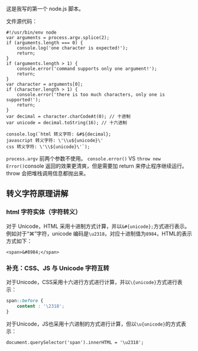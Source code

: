 这是我写的第一个 node.js 脚本。

文件源代码：

```Shell
#!/usr/bin/env node
var arguments = process.argv.splice(2);
if (arguments.length === 0) {
    console.log('one character is expected!');
    return;
}
if (arguments.length > 1) {
    console.error('command supports only one argument!');
    return;
}
var character = arguments[0];
if (character.length > 1) {
    console.error('there is too much characters, only one is supported!');
    return;
}
var decimal = character.charCodeAt(0); // 十进制
var unicode = decimal.toString(16); // 十六进制

console.log(`html 转义字符: &#${decimal};
javascript 转义字符: \'\\u${unicode}\'
css 转义字符: \'\\${unicode}\'`);
```

`process.argv` 前两个参数不使用。
`console.error()` VS `throw new Error()`console 返回的效果更清爽，但是需要加 return 来停止程序继续运行。throw 会把堆栈调用信息都抛出来。

## 转义字符原理讲解
### html 字符实体（字符转义）

对于 Unicode，HTML 采用十进制方式计算，并以`&#{unicode};`方式进行表示。例如对于“⌘”字符，unicode 编码是`\u2318`，对应十进制值为`8984`，HTML的表示方式如下：

`<span>&#8984;</span>`

### 补充：CSS、JS 与 Unicode 字符互转

对于Unicode，CSS采用十六进行方式进行计算，并以`\{unicode}`方式进行表示：

```css
span::before {
    content : '\2318';
}
```

对于Unicode，JS也采用十六进制的方式进行计算，但以`\u{unicode}`的方式表示：

`document.querySelector('span').innerHTML = '\u2318';`
